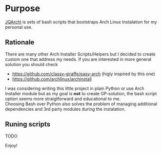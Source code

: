 # Purpose

[JQArchI](https://github.com/Jatsekku/JQArchI) is sets of bash scripts that bootstraps Arch Linux Instalation for my personal use.

## Rationale

There are many other Arch Installer Scripts/Helpers but I decided to create custom one that address my needs.
If you are interested in more general solution you should check
- https://github.com/classy-giraffe/easy-arch (higly inspired by this one)
- https://github.com/archlinux/archinstall


I was considering writing this little project in plain Python or use Arch Installer module but 
as my goal is **not** to create GP-solution, the bash script option seems more straigtforward and educational to me.\
Choosing Bash over Python also solves the problem of managing additional dependencies and 3rd party modules during the instalation.

## Runing scripts
TODO

Enjoy!
